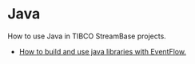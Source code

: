 # Java

How to use Java in TIBCO StreamBase projects.

* [How to build and use java libraries with EventFlow.](javafunction)
